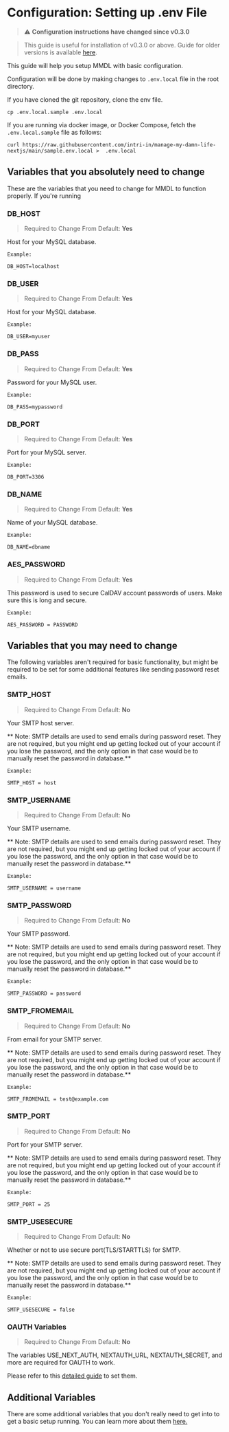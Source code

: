 # Configuration: Setting up .env File

> ⚠️ **Configuration instructions have changed since v0.3.0**

> This guide is useful for installation of v0.3.0 or above. Guide for older versions is available [here](https://manage-my-damn-life-nextjs.readthedocs.io/en/v0.2.0/).


This guide will help you setup MMDL with basic configuration. 

Configuration will be done by making changes to ```.env.local``` file in the root directory.

If you have cloned the git repository, clone the env file.
    
```
cp .env.local.sample .env.local
```
If you are running via docker image, or Docker Compose, fetch the ```.env.local.sample``` file as follows:

```
curl https://raw.githubusercontent.com/intri-in/manage-my-damn-life-nextjs/main/sample.env.local >  .env.local
```


## Variables that you absolutely need to change

These are the variables that you need to change for MMDL to function properly. If you're running 


### DB_HOST


> Required to Change From Default: **Yes**

Host for your MySQL database.
```
Example:

DB_HOST=localhost
```


### DB_USER

> Required to Change From Default: **Yes**

Host for your MySQL database.
```
Example:

DB_USER=myuser
```

### DB_PASS

> Required to Change From Default: **Yes**

Password for your MySQL user.
```
Example:

DB_PASS=mypassword
```


### DB_PORT

> Required to Change From Default: **Yes**

Port for your MySQL server.
```
Example:

DB_PORT=3306
```

### DB_NAME


> Required to Change From Default: **Yes**

Name of your MySQL database.
```
Example:

DB_NAME=dbname
```


### AES_PASSWORD

> Required to Change From Default: **Yes**

This password is used to secure CalDAV account passwords of users. Make sure this is long and secure.

```
Example:

AES_PASSWORD = PASSWORD
```

## Variables that you may need to change

The following variables aren't required for basic functionality, but might be required to be set for some additional features like sending password reset emails.

### SMTP_HOST 

> Required to Change From Default: **No**

Your SMTP host server.

** Note: SMTP details are used to send emails during password reset. They are not required, but you might end up getting locked out of your account if you lose the password, and the only option in that case would be to manually reset the password in database.**
```
Example:

SMTP_HOST = host
```

### SMTP_USERNAME 

> Required to Change From Default: **No**

Your SMTP username.

** Note: SMTP details are used to send emails during password reset. They are not required, but you might end up getting locked out of your account if you lose the password, and the only option in that case would be to manually reset the password in database.**

```
Example:

SMTP_USERNAME = username
```

### SMTP_PASSWORD 

> Required to Change From Default: **No**

Your SMTP password.

** Note: SMTP details are used to send emails during password reset. They are not required, but you might end up getting locked out of your account if you lose the password, and the only option in that case would be to manually reset the password in database.**

```
Example:

SMTP_PASSWORD = password
```

### SMTP_FROMEMAIL 

> Required to Change From Default: **No**

From email for your SMTP server.

** Note: SMTP details are used to send emails during password reset. They are not required, but you might end up getting locked out of your account if you lose the password, and the only option in that case would be to manually reset the password in database.**

```
Example:

SMTP_FROMEMAIL = test@example.com
```

### SMTP_PORT 

> Required to Change From Default: **No**

Port for your SMTP server.

** Note: SMTP details are used to send emails during password reset. They are not required, but you might end up getting locked out of your account if you lose the password, and the only option in that case would be to manually reset the password in database.**

```
Example:

SMTP_PORT = 25
```

### SMTP_USESECURE 

> Required to Change From Default: **No**

Whether or not to use secure port(TLS/STARTTLS) for SMTP.

** Note: SMTP details are used to send emails during password reset. They are not required, but you might end up getting locked out of your account if you lose the password, and the only option in that case would be to manually reset the password in database.**

```
Example:

SMTP_USESECURE = false 
```

### OAUTH Variables

> Required to Change From Default: **No**

The variables USE_NEXT_AUTH, NEXTAUTH_URL, NEXTAUTH_SECRET, and more are required for OAUTH to work.

Please refer to this [detailed guide](OAuth.md) to set them.

## Additional Variables

There are some additional variables that you don't really need to get into to get a basic setup  running. You can learn more about them [here.](DetailedConfiguration.md)